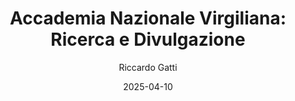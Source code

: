 ---
title: "Accademia Nazionale Virgiliana: Ricerca e Divulgazione"
collection: publications
category: writings
permalink: /files/accademia_nazionale_virgiliana_ricerca_e_divulgazione.pdf
date: 2025-04-10
author: "Riccardo Gatti"
location: "Mantova, Italia"
---